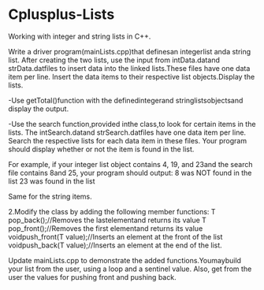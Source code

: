 # Cplusplus-Lists
Working with integer and string lists in C++.

Write a driver program(mainLists.cpp)that definesan integerlist anda string list.  After creating the two lists, use the input from intData.datand strData.datfiles to insert data into the linked lists.These files have one data item per line.  Insert the data items to their respective list objects.Display the lists. 

-Use getTotal()function with the definedintegerand stringlistsobjectsand display the output.

-Use the search function,provided inthe class,to look for certain items in the lists.  The intSearch.datand strSearch.datfiles have one data item per line.  Search the respective lists for each data item in these files.  Your program should display whether or not the item is found in the list.

For example, if your integer list object contains 4, 19, and 23and the search file contains 8and 25, your program should output:
8 was NOT found in the list
23 was found in the list 

Same for the string items.

2.Modify the class by adding the following member functions:
T pop_back();//Removes the lastelementand returns its value
T pop_front();//Removes the first elementand returns its value
voidpush_front(T value);//Inserts an element at the front of the list
voidpush_back(T value);//Inserts an element at the end of the list.

Update mainLists.cpp to demonstrate the added functions.Youmaybuild your list from the user, using a loop and a sentinel value. Also, get from the user the values for pushing front and pushing back.
